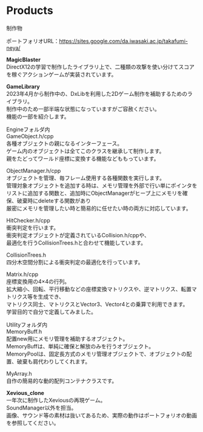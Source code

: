 # Products
制作物

ポートフォリオURL：https://sites.google.com/da.iwasaki.ac.jp/takafumi-neya/

**MagicBlaster**  
DirectX12の学習で制作したライブラリ上で、二種類の攻撃を使い分けてスコアを稼ぐアクションゲームが実装されています。

**GameLibrary**  
2023年4月から制作中の、DxLibを利用した2Dゲーム制作を補助するためのライブラリ。  
制作中のため一部半端な状態になっていますがご容赦ください。  
機能の一部を紹介します。  

Engineフォルダ内  
GameObject.h/cpp  
各種オブジェクトの親になるインターフェース。  
ゲーム内のオブジェクトは全てこのクラスを継承して制作します。  
親をたどってワールド座標に変換する機能などももっています。  

ObjectManager.h/cpp  
オブジェクトを管理、毎フレーム使用する各種関数を実行します。  
管理対象オブジェクトを追加する時は、メモリ管理を外部で行い単にポインタをリストに追加する関数と、追加時にObjectManagerがヒープ上にメモリを確保、破棄時にdeleteする関数があり  
厳密にメモリを管理したい時と簡易的に任せたい時の両方に対応しています。  

HitChecker.h/cpp  
衝突判定を行います。  
衝突判定オブジェクトが定義されているCollision.h/cppや、  
最適化を行うCollisionTrees.hと合わせて機能しています。  

CollisionTrees.h  
四分木空間分割による衝突判定の最適化を行っています。  

Matrix.h/cpp  
座標変換用の4×4の行列。  
拡大縮小、回転、平行移動などの座標変換マトリクスや、逆マトリクス、転置マトリクス等を生成でき、  
マトリクス同士、マトリクスとVector3、Vector4との乗算で利用できます。  
学習目的で自分で定義してみました。  

Utilityフォルダ内  
MemoryBuff.h  
配置new用にメモリ管理を補助するオブジェクト。  
MemoryBuffは、単純に確保と解放のみを行うオブジェクト。  
MemoryPoolは、固定長方式のメモリ管理オブジェクトで、オブジェクトの配置、破棄も肩代わりしてくれます。  

MyArray.h  
自作の簡易的な動的配列コンテナクラスです。  


**Xevious_clone**  
一年次に制作したXeviousの再現ゲーム。  
SoundManager以外を担当。  
画像、サウンド等の素材は抜いてあるため、実際の動作はポートフォリオの動画を参照してください。
